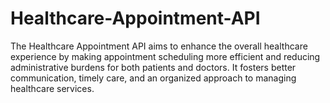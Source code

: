 # Healthcare-Appointment-API
The Healthcare Appointment API aims to enhance the overall healthcare experience by making appointment scheduling more efficient and reducing administrative burdens for both patients and doctors. It fosters better communication, timely care, and an organized approach to managing healthcare services.
